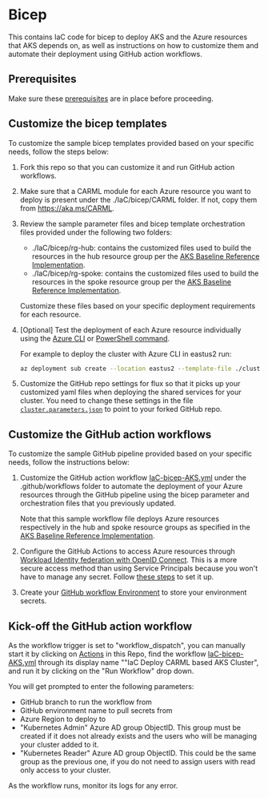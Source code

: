 # Bicep

This contains IaC code for bicep to deploy AKS and the Azure resources that AKS depends on, as well as instructions on how to customize them and automate their deployment using GitHub action workflows.

## Prerequisites

Make sure these [prerequisites](../IaC-prerequisites.md) are in place before proceeding.

## Customize the bicep templates

To customize the sample bicep templates provided based on your specific needs, follow the steps below:

1. Fork this repo so that you can customize it and run GitHub action workflows.
2. Make sure that a CARML module for each Azure resource you want to deploy is present under the ./IaC/bicep/CARML folder. If not, copy them from https://aka.ms/CARML.

3. Review the sample parameter files and bicep template orchestration files provided under the following two folders:

    - ./IaC/bicep/rg-hub: contains the customized files used to build the resources in the hub resource group per the [AKS Baseline Reference Implementation](https://github.com/mspnp/aks-baseline).
    - ./IaC/bicep/rg-spoke: contains the customized files used to build the resources in the spoke resource group per the [AKS Baseline Reference Implementation](https://github.com/mspnp/aks-baseline).

   Customize these files based on your specific deployment requirements for each resource.

4. [Optional] Test the deployment of each Azure resource individually using the [Azure CLI](https://learn.microsoft.com/azure/azure-resource-manager/bicep/deploy-cli) or [PowerShell command](https://learn.microsoft.com/azure/azure-resource-manager/bicep/deploy-powershell).
   
   For example to deploy the cluster with Azure CLI in eastus2 run:

   ```bash
   az deployment sub create --location eastus2 --template-file ./cluster.bicep  --parameters ./cluster.parameters.json
   ```
4. Customize the GitHub repo settings for flux so that it picks up your customized yaml files when deploying the shared services for your cluster. You need to change these settings in the file [`cluster.parameters.json`](./rg-spoke/cluster.parameters.json) to point to your forked GitHub repo.
    
## Customize the GitHub action workflows
To customize the sample GitHub pipeline provided based on your specific needs, follow the instructions below:

1. Customize the GitHub action workflow [IaC-bicep-AKS.yml](../../.github/workflows/IaC-bicep-AKS.yml) under the .github/workflows folder to automate the deployment of your Azure resources through the GitHub pipeline using the bicep parameter and orchestration files that you previously updated.

    Note that this sample workflow file deploys Azure resources respectively in the hub and spoke resource groups as specified in the [AKS Baseline Reference Implementation](https://github.com/mspnp/aks-baseline).

2. Configure the GitHub Actions to access Azure resources through [Workload Identity federation with OpenID Connect](https://learn.microsoft.com/azure/developer/github/connect-from-azure?tabs=azure-portal%2Cwindows#use-the-azure-login-action-with-openid-connect). This is a more secure access method than using Service Principals because you won't have to manage any secret. Follow [these steps](../oidc-federated-credentials.md) to set it up.

3. Create your [GitHub workflow Environment](https://docs.github.com/en/actions/deployment/targeting-different-environments/using-environments-for-deployment?msclkid=62181fb1ab7511ec9be085113913a757#environment-secrets) to store your environment secrets.
   
## Kick-off the GitHub action workflow
As the workflow trigger is set to "workflow_dispatch", you can manually start it by clicking on [Actions](https://github.com/Azure/aks-baseline-automation/actions) in this Repo, find the workflow [IaC-bicep-AKS.yml](../../.github/workflows/IaC-bicep-AKS.yml) through its display name ""IaC Deploy CARML based AKS Cluster", and run it by clicking on the "Run Workflow" drop down.

You will get prompted to enter the following parameters:
 * GitHub branch to run the workflow from
 * GitHub environment name to pull secrets from
 * Azure Region to deploy to
 * "Kubernetes Admin" Azure AD group ObjectID. This group must be created if it does not already exists and the users who will be managing your cluster added to it.
 * "Kubernetes Reader" Azure AD group ObjectID. This could be the same group as the previous one, if you do not need to assign users with read only access to your cluster.

As the workflow runs, monitor its logs for any error.
